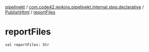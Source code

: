 [pipelinekt](../../index.md) / [com.code42.jenkins.pipelinekt.internal.step.declarative](../index.md) / [PublishHtml](index.md) / [reportFiles](./report-files.md)

# reportFiles

`val reportFiles: Str`